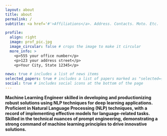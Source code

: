 ```yaml
---
layout: about
title: about
permalink: /
subtitle: <a href='#'>Affiliations</a>. Address. Contacts. Moto. Etc.

profile:
  align: right
  image: prof_pic.jpg
  image_circular: false # crops the image to make it circular
  more_info: >
    <p>555 your office number</p>
    <p>123 your address street</p>
    <p>Your City, State 12345</p>

news: true # includes a list of news items
selected_papers: true # includes a list of papers marked as "selected={true}"
social: true # includes social icons at the bottom of the page
---
```


**Machine Learning Engineer skilled in developing and productionizing robust solutions using NLP techniques for deep learning applications.
Proficient in Natural Language Processing (NLP) techniques, with a record of implementing effective models for language-related tasks. Skilled in
the technical nuances of prompt engineering, demonstrating a strong command of machine learning principles to drive innovative solutions.**
